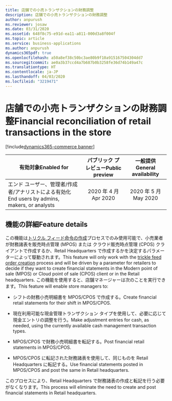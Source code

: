 ```yaml
---
title: 店舗での小売トランザクションの財務調整
description: 店舗での小売トランザクションの財務調整
author: anpurush
ms.reviewer: josaw
ms.date: 03/31/2020
ms.assetid: 648f8c75-e91d-ea11-a811-000d3a8f004f
ms.topic: article
ms.service: business-applications
ms.author: anpurush
dynamics365pdf: true
ms.openlocfilehash: a50a8ef38c50bc3ae80b9f10a915167504304dd7
ms.sourcegitcommit: ae0a3b37ccd4a7b687b0b3258fe36d74b149a47c
ms.translationtype: HT
ms.contentlocale: ja-JP
ms.lasthandoff: 04/03/2020
ms.locfileid: "3219471"
---
```

# <a name="financial-reconciliation-of-retail-transactions-in-the-store"></a><span data-ttu-id="e0613-103">店舗での小売トランザクションの財務調整</span><span class="sxs-lookup"><span data-stu-id="e0613-103">Financial reconciliation of retail transactions in the store</span></span>
[!include[dynamics365-commerce banner](../includes/dynamics365-commerce.md)]

| <span data-ttu-id="e0613-104">有効対象</span><span class="sxs-lookup"><span data-stu-id="e0613-104">Enabled for</span></span>    |  <span data-ttu-id="e0613-105">パブリック プレビュー</span><span class="sxs-lookup"><span data-stu-id="e0613-105">Public preview</span></span> | <span data-ttu-id="e0613-106">一般提供</span><span class="sxs-lookup"><span data-stu-id="e0613-106">General availability</span></span> | 
| ---------- | :----------: |:----------: |
|<span data-ttu-id="e0613-107">エンド ユーザー、管理者/作成者/アナリストによる有効化</span><span class="sxs-lookup"><span data-stu-id="e0613-107">End users by admins, makers, or analysts</span></span>|<span data-ttu-id="e0613-108">2020 年 4 月</span><span class="sxs-lookup"><span data-stu-id="e0613-108">Apr 2020</span></span>| <span data-ttu-id="e0613-109">2020 年 5 月</span><span class="sxs-lookup"><span data-stu-id="e0613-109">May 2020</span></span>|






## <a name="feature-details"></a><span data-ttu-id="e0613-110">機能の詳細</span><span class="sxs-lookup"><span data-stu-id="e0613-110">Feature details</span></span>
<!--feature detail start -->
<span data-ttu-id="e0613-111">この機能は[トリクル フィード命令の作成](https://docs.microsoft.com/dynamics365-release-plan/2019wave2/dynamics365-retail/enhancements-retail-statement-posting#trickle-feed-order-creation)プロセスでのみ使用可能で、小売業者が財務諸表を販売時点管理 (MPOS) または クラウド販売時点管理 (CPOS) クライアントで作成するか、Retail Headquarters で作成するかを決定するパラメーターによって駆動されます。</span><span class="sxs-lookup"><span data-stu-id="e0613-111">This feature will only work with the [trickle feed order creation](https://docs.microsoft.com/dynamics365-release-plan/2019wave2/dynamics365-retail/enhancements-retail-statement-posting#trickle-feed-order-creation) process and will be driven by a parameter for retailers to decide if they want to create financial statements in the Modern point of sale (MPOS) or Cloud point of sale (CPOS) client or in the Retail headquarters.</span></span> <span data-ttu-id="e0613-112">この機能を使用すると、店舗マネージャーは次のことを実行できます。</span><span class="sxs-lookup"><span data-stu-id="e0613-112">This feature will enable store managers to:</span></span>

- <span data-ttu-id="e0613-113">シフトの財務小売明細書を MPOS/CPOS で作成する。</span><span class="sxs-lookup"><span data-stu-id="e0613-113">Create financial retail statements for their shift in MPOS/CPOS.</span></span>

- <span data-ttu-id="e0613-114">現在利用可能な現金管理トランザクション タイプを使用して、必要に応じて現金エントリの調整を行う。</span><span class="sxs-lookup"><span data-stu-id="e0613-114">Make adjustment entries for cash, as needed, using the currently available cash management transaction types.</span></span>

- <span data-ttu-id="e0613-115">MPOS/CPOS で財務小売明細書を転記する。</span><span class="sxs-lookup"><span data-stu-id="e0613-115">Post financial retail statements in MPOS/CPOS.</span></span>

- <span data-ttu-id="e0613-116">MPOS/CPOS に転記された財務諸表を使用して、同じものを Retail Headquarters に転記する。</span><span class="sxs-lookup"><span data-stu-id="e0613-116">Use financial statements posted in MPOS/CPOS and post the same in Retail headquarters.</span></span>

<span data-ttu-id="e0613-117">このプロセスにより、Retail Headquarters で財務諸表の作成と転記を行う必要がなくなります。</span><span class="sxs-lookup"><span data-stu-id="e0613-117">This process will eliminate the need to create and post financial statements in Retail headquarters.</span></span>
<!--feature detail end -->









